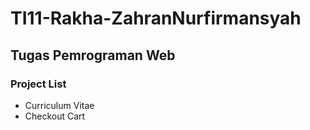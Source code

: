 # TI11-Rakha-ZahranNurfirmansyah
## Tugas Pemrograman Web

### Project List
* Curriculum Vitae
* Checkout Cart

